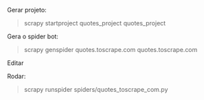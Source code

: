 Gerar projeto:
> scrapy startproject quotes_project quotes_project

Gera o spider bot:
> scrapy genspider quotes.toscrape.com quotes.toscrape.com

Editar 

Rodar:
> scrapy runspider spiders/quotes_toscrape_com.py